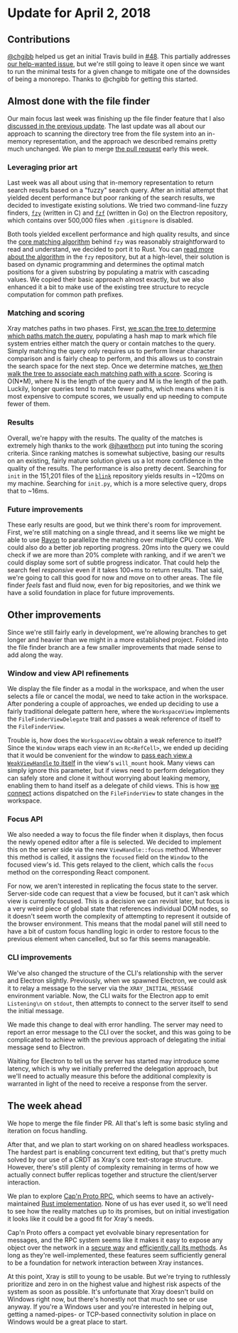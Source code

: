# Update for April 2, 2018

## Contributions

[@chgibb](https://github.com/chgibb) helped us get an initial Travis build in [#48](https://github.com/atom/xray/pull/48). This partially addresses [our help-wanted issue](https://github.com/atom/xray/issues/22), but we're still going to leave it open since we want to run the minimal tests for a given change to mitigate one of the downsides of being a monorepo. Thanks to @chgibb for getting this started.

## Almost done with the file finder

Our main focus last week was finishing up the file finder feature that I also [discussed in the previous update](./2018_03_26.md#fast-file-finding). The last update was all about our approach to scanning the directory tree from the file system into an in-memory representation, and the approach we described remains pretty much unchanged. We plan to merge [the pull request](https://github.com/atom/xray/pull/55) early this week.

### Leveraging prior art

Last week was all about using that in-memory representation to return search results based on a "fuzzy" search query. After an initial attempt that yielded decent performance but poor ranking of the search results, we decided to investigate existing solutions. We tried two command-line fuzzy finders, [`fzy`](https://github.com/jhawthorn/fzy) (written in C) and [`fzf`](https://github.com/junegunn/fzf) (written in Go) on the Electron repository, which contains over 500,000 files when `.gitignore` is disabled.

Both tools yielded excellent performance and high quality results, and since the [core matching algorithm](https://github.com/jhawthorn/fzy/blob/47609dbf73789bc28289576a12177965c04ef49b/src/match.c#L70) behind `fzy` was reasonably straightforward to read and understand, we decided to port it to Rust. You can [read more about the algorithm](https://github.com/jhawthorn/fzy/blob/master/ALGORITHM.md) in the `fzy` repository, but at a high-level, their solution is based on dynamic programming and determines the optimal match positions for a given substring by populating a matrix with cascading values. We copied their basic approach almost exactly, but we also enhanced it a bit to make use of the existing tree structure to recycle computation for common path prefixes.

### Matching and scoring

Xray matches paths in two phases. First, [we scan the tree to determine which paths match the query](https://github.com/atom/xray/blob/3c25fc7a7328b0ce1f6746990689e0f80bca3009/xray_core/src/project.rs#L93), populating a hash map to mark which file system entries either match the query or contain matches to the query. Simply matching the query only requires us to perform linear character comparison and is fairly cheap to perform, and this allows us to constrain the search space for the next step. Once we determine matches, [we then walk the tree to associate each matching path with a score](https://github.com/atom/xray/blob/3c25fc7a7328b0ce1f6746990689e0f80bca3009/xray_core/src/project.rs#L154). Scoring is O(N*M), where N is the length of the query and M is the length of the path. Luckily, longer queries tend to match fewer paths, which means when it is most expensive to compute scores, we usually end up needing to compute fewer of them.

### Results

Overall, we're happy with the results. The quality of the matches is extremely high thanks to the work [@jhawthorn](https://github.com/jhawthorn) put into tuning the scoring criteria. Since ranking matches is somewhat subjective, basing our results on an existing, fairly mature solution gives us a lot more confidence in the quality of the results. The performance is also pretty decent. Searching for `init` in the 151,201 files of the [`blink`](https://chromium.googlesource.com/chromium/blink/+/master) repository yields results in ~120ms on my machine. Searching for `init.py`, which is a more selective query, drops that to ~16ms.

### Future improvements

These early results are good, but we think there's room for improvement. First, we're still matching on a single thread, and it seems like we might be able to use [Rayon](https://github.com/rayon-rs/rayon) to parallelize the matching over multiple CPU cores. We could also do a better job reporting progress. 20ms into the query we could check if we are more than 20% complete with ranking, and if we aren't we could display some sort of subtle progress indicator. That could help the search feel *responsive* even if it takes 100+ms to return results. That said, we're going to call this good for now and move on to other areas. The file finder *feels* fast and fluid now, even for big repositories, and we think we have a solid foundation in place for future improvements.

## Other improvements

Since we're still fairly early in development, we're allowing branches to get longer and heavier than we might in a more established project. Folded into the file finder branch are a few smaller improvements that made sense to add along the way.

### Window and view API refinements

We display the file finder as a modal in the workspace, and when the user selects a file or cancel the modal, we need to take action in the workspace. After pondering a couple of approaches, we ended up deciding to use a fairly traditional delegate pattern here, where the `WorkspaceView` implements the `FileFinderViewDelegate` trait and passes a weak reference of itself to the `FileFinderView`.

Trouble is, how does the `WorkspaceView` obtain a weak reference to itself? Since the `Window` wraps each view in an `Rc<RefCell>`, we ended up deciding that it would be convenient for the window to [pass each view a `WeakViewHandle` to itself](https://github.com/atom/xray/blob/3c25fc7a7328b0ce1f6746990689e0f80bca3009/xray_core/src/window.rs#L116) in the view's `will_mount` hook. Many views can simply ignore this parameter, but if views need to perform delegation they can safely store and clone it without worrying about leaking memory, enabling them to hand itself as a delegate of child views. This is how [we connect](https://github.com/atom/xray/blob/3c25fc7a7328b0ce1f6746990689e0f80bca3009/xray_core/src/workspace.rs#L48) actions dispatched on the `FileFinderView` to state changes in the workspace.

### Focus API

We also needed a way to focus the file finder when it displays, then focus the newly opened editor after a file is selected. We decided to implement this on the server side via the new `ViewHandle::focus` method. Whenever this method is called, it assigns the `focused` field on the `Window` to the focused view's id. This gets relayed to the client, which calls the `focus` method on the corresponding React component.

For now, we aren't interested in replicating the focus state to the server. Server-side code can request that a view be focused, but it can't ask which view is currently focused. This is a decision we can revisit later, but focus is a very weird piece of global state that references individual DOM nodes, so it doesn't seem worth the complexity of attempting to represent it outside of the browser environment. This means that the modal panel will still need to have a bit of custom focus handling logic in order to restore focus to the previous element when cancelled, but so far this seems manageable.

### CLI improvements

We've also changed the structure of the CLI's relationship with the server and Electron slightly. Previously, when we spawned Electron, we could ask it to relay a message to the server via the `XRAY_INITIAL_MESSAGE` environment variable. Now, the CLI waits for the Electron app to emit `Listening\n` on `stdout`, then attempts to connect to the server itself to send the initial message.

We made this change to deal with error handling. The server may need to report an error message to the CLI over the socket, and this was going to be complicated to achieve with the previous approach of delegating the initial message send to Electron.

Waiting for Electron to tell us the server has started may introduce some latency, which is why we initially preferred the delegation approach, but we'll need to actually measure this before the additional complexity is warranted in light of the need to receive a response from the server.

## The week ahead

We hope to merge the file finder PR. All that's left is some basic styling and iteration on focus handling.

After that, and we plan to start working on on shared headless workspaces. The hardest part is enabling concurrent text editing, but that's pretty much solved by our use of a CRDT as Xray's core text-storage structure. However, there's still plenty of complexity remaining in terms of how we actually connect buffer replicas together and structure the client/server interaction.

We plan to explore [Cap'n Proto RPC](https://capnproto.org/rpc.html), which seems to have an actively-maintained [Rust implementation](https://github.com/capnproto/capnproto-rust). None of us has ever used it, so we'll need to see how the reality matches up to its promises, but on initial investigation it looks like it could be a good fit for Xray's needs.

Cap'n Proto offers a compact yet evolvable binary representation for messages, and the RPC system seems like it makes it easy to expose any object over the network in a [secure way](https://capnproto.org/rpc.html#security) and [efficiently call its methods](https://capnproto.org/rpc.html#time-travel-promise-pipelining). As long as they're well-implemented, these features seem sufficiently general to be a foundation for network interaction between Xray instances.

At this point, Xray is still to young to be usable. But we're trying to ruthlessly prioritize and zero in on the highest value and highest risk aspects of the system as soon as possible. It's unfortunate that Xray doesn't build on Windows right now, but there's honestly not that much to see or use anyway. If you're a Windows user and you're interested in helping out, getting a named-pipes- or TCP-based connectivity solution in place on Windows would be a great place to start.
